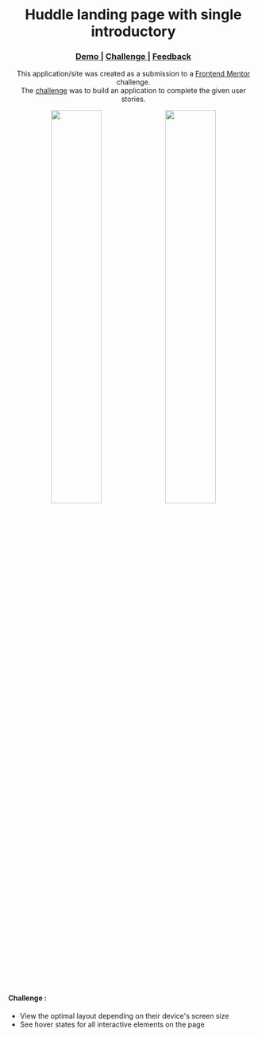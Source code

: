 <h1 align="center">Huddle landing page with single introductory</h1>

<div align="center">
  <h3>
    <a href="#Link Demo">
      Demo
    </a>
    <span> | </span>
    <a href="https://www.frontendmentor.io/challenges/huddle-landing-page-with-a-single-introductory-section-B_2Wvxgi0">
      Challenge
    </a>
    <span> | </span>
    <a href="mailto: pangestu.ncp@gmail.com">
      Feedback
    </a>
  </h3>
</div>
<p align="center">This application/site was created as a submission to a <a href="https://www.frontendmentor.io/">Frontend Mentor</a> challenge.<br/> The <a href="https://www.frontendmentor.io/challenges/huddle-landing-page-with-a-single-introductory-section-B_2Wvxgi0">challenge</a> was to build an application to complete the given user stories.</p>

<div align="center" width="100%">
  <img src="https://res.cloudinary.com/dz209s6jk/image/upload/q_auto:good,w_900/Challenges/m8aueljlhfwzve7zxpy7.jpg" width="45%">
  <img src="https://res.cloudinary.com/dz209s6jk/image/upload/q_auto:good,w_900/Challenges/c7mkk5qtwdx23srnjzus.jpg" width="45%">
</div>



#### Challenge :
- View the optimal layout depending on their device's screen size
- See hover states for all interactive elements on the page
